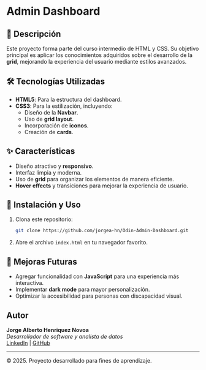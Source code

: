 # Admin Dashboard

## 📌 Descripción
Este proyecto forma parte del curso intermedio de HTML y CSS. Su objetivo principal es aplicar los conocimientos adquiridos sobre el desarrollo de la **grid**, mejorando la experiencia del usuario mediante estilos avanzados.

## 🛠️ Tecnologías Utilizadas
- **HTML5**: Para la estructura del dashboard.
- **CSS3**: Para la estilización, incluyendo:
  - Diseño de la **Navbar**.
  - Uso de **grid layout**.
  - Incorporación de **iconos**.
  - Creación de **cards**.

## ✨ Características
- Diseño atractivo y **responsivo**.
- Interfaz limpia y moderna.
- Uso de **grid** para organizar los elementos de manera eficiente.
- **Hover effects** y transiciones para mejorar la experiencia de usuario.

## 🚀 Instalación y Uso
1. Clona este repositorio:
   ```bash
   git clone https://github.com/jorgea-hn/Odin-Admin-Dashboard.git
   ```
2. Abre el archivo `index.html` en tu navegador favorito.

## 📌 Mejoras Futuras
- Agregar funcionalidad con **JavaScript** para una experiencia más interactiva.
- Implementar **dark mode** para mayor personalización.
- Optimizar la accesibilidad para personas con discapacidad visual.

## Autor
**Jorge Alberto Henriquez Novoa**  
*Desarrollador de software y analista de datos*  
[LinkedIn](https://www.linkedin.com/in/tu-perfil) | [GitHub](https://github.com/tu_usuario)

---
© 2025. Proyecto desarrollado para fines de aprendizaje.

